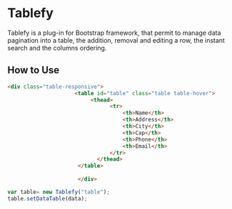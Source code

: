 # Tablefy
Tablefy is a plug-in for Bootstrap framework, that permit to manage data pagination into a table, the addition, removal and editing a row, the instant search and the columns ordering.

## How to Use 
```html
<div class="table-responsive">
					 <table id="table" class="table table-hover">
						  <thead>
								<tr>
									<th>Name</th>
									<th>Address</th>
									<th>City</th>
									<th>Cap</th>
									<th>Phone</th>
									<th>Email</th>
								</tr>
						    </thead>
					  </table>
					 
					  </div>
```

```javascript
var table= new Tablefy("table");
table.setDataTable(data);
```
